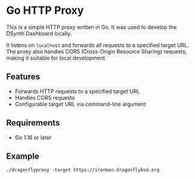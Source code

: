 # Go HTTP Proxy

This is a simple HTTP proxy written in Go. It was used to develop the DSynth Dashboard locally.

It listens on `localhost` and forwards all requests to a specified target URL. The proxy also handles CORS (Cross-Origin Resource Sharing) requests, making it suitable for local development.

## Features

- Forwards HTTP requests to a specified target URL
- Handles CORS requests
- Configurable target URL via command-line argument

## Requirements

- Go 1.16 or later

## Example

`./dragonflyproxy -target https://ironman.dragonflybsd.org`